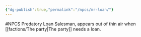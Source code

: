 ```yaml
---
{"dg-publish":true,"permalink":"/npcs/mr-loan/"}
---
```


#NPCS 
Predatory Loan Salesman, appears out of thin air when [[factions/The party\|The party]] needs a loan.